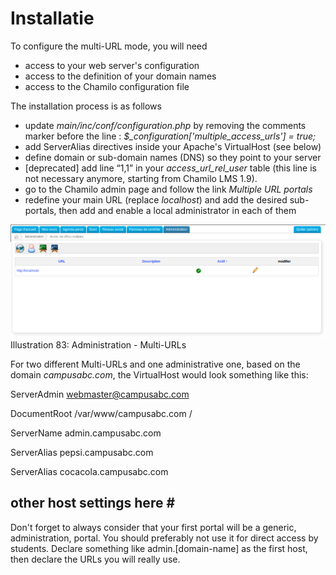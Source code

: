 # Installatie

To configure the multi-URL mode, you will need

* access to your web server's configuration
* access to the definition of your domain names
* access to the Chamilo configuration file

The installation process is as follows

* update _main/inc/conf/configuration.php_ by removing the comments marker before the line : _$\_configuration\['multiple\_access\_urls'\] = true;_
* add ServerAlias directives inside your Apache's VirtualHost \(see below\)
* define domain or sub-domain names \(DNS\) so they point to your server
* \[deprecated\] add line “1,1” in your _access\_url\_rel\_user_ table \(this line is not necessary anymore, starting from Chamilo LMS 1.9\).
* go to the Chamilo admin page and follow the link _Multiple URL portals_
* redefine your main URL \(replace _localhost_\) and add the desired sub-portals, then add and enable a local administrator in each of them

![](../../../.gitbook/assets/graficos97%20%285%29.png)Illustration 83: Administration - Multi-URLs

For two different Multi-URLs and one administrative one, based on the domain _campusabc.com_, the VirtualHost would look something like this:

ServerAdmin webmaster@campusabc.com

DocumentRoot /var/www/campusabc.com /

ServerName admin.campusabc.com

ServerAlias pepsi.campusabc.com

ServerAlias cocacola.campusabc.com

## other host settings here \#

Don't forget to always consider that your first portal will be a generic, administration, portal. You should preferably not use it for direct access by students. Declare something like admin.\[domain-name\] as the first host, then declare the URLs you will really use.

